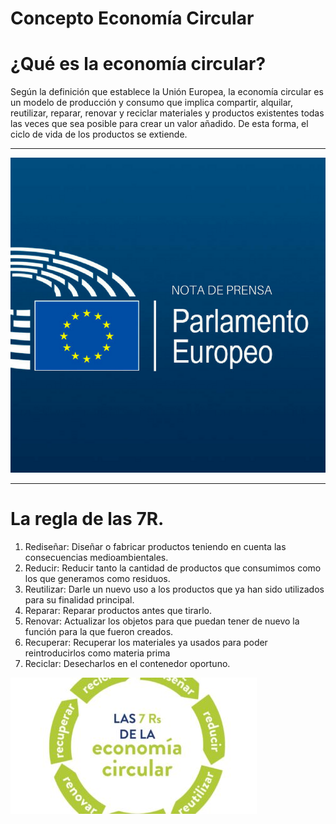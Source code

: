 # Concepto Economía Circular 


# ¿Qué es la economía circular?

Según la definición que establece la Unión Europea, la economía circular es un modelo de producción y consumo que implica compartir, alquilar, reutilizar, reparar, renovar y reciclar materiales y productos existentes todas las veces que sea posible para crear un valor añadido. De esta forma, el ciclo de vida de los productos se extiende.


--------------------------------------------------------
![ParlamentoEuropeo](img/img2.png)

--------------------------------------------------------

# La regla de las 7R.


1. Rediseñar: Diseñar o fabricar productos teniendo en cuenta las consecuencias medioambientales.
2. Reducir: Reducir tanto la cantidad de productos que consumimos como los que generamos como residuos.
3. Reutilizar: Darle un nuevo uso a los productos que ya han sido utilizados para su finalidad principal.
4. Reparar: Reparar productos antes que tirarlo.
5. Renovar: Actualizar los objetos para que puedan tener de nuevo la función para la que fueron creados.
6. Recuperar: Recuperar los materiales ya usados para poder reintroducirlos como materia prima
7. Reciclar: Desecharlos en el contenedor oportuno.

![img3](img/img3.jpeg)

